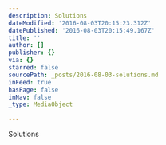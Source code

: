 ```yaml
---
description: Solutions
dateModified: '2016-08-03T20:15:23.312Z'
datePublished: '2016-08-03T20:15:49.167Z'
title: ''
author: []
publisher: {}
via: {}
starred: false
sourcePath: _posts/2016-08-03-solutions.md
inFeed: true
hasPage: false
inNav: false
_type: MediaObject

---
```

Solutions